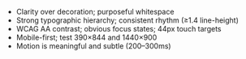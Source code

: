﻿- Clarity over decoration; purposeful whitespace
- Strong typographic hierarchy; consistent rhythm (≥1.4 line-height)
- WCAG AA contrast; obvious focus states; 44px touch targets
- Mobile-first; test 390×844 and 1440×900
- Motion is meaningful and subtle (200–300ms)
